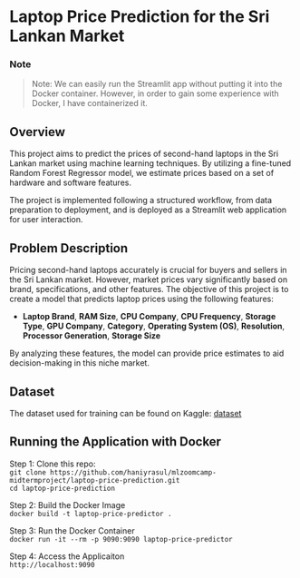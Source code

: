# Laptop Price Prediction for the Sri Lankan Market

### Note
> Note: We can easily run the Streamlit app without putting it into the Docker container. However, in order to gain some experience with Docker, I have containerized it.

## Overview
This project aims to predict the prices of second-hand laptops in the Sri Lankan market using machine learning techniques. By utilizing a fine-tuned Random Forest Regressor model, we estimate prices based on a set of hardware and software features.

The project is implemented following a structured workflow, from data preparation to deployment, and is deployed as a Streamlit web application for user interaction.

## Problem Description
Pricing second-hand laptops accurately is crucial for buyers and sellers in the Sri Lankan market. However, market prices vary significantly based on brand, specifications, and other features. The objective of this project is to create a model that predicts laptop prices using the following features: <br>
   *  __Laptop Brand__, __RAM Size__, __CPU Company__, __CPU Frequency__, __Storage Type__, __GPU Company__, __Category__, __Operating System (OS)__, __Resolution__, __Processor Generation__, __Storage Size__ <br>
   
By analyzing these features, the model can provide price estimates to aid decision-making in this niche market.

## Dataset
The dataset used for training can be found on Kaggle: [dataset](https://www.kaggle.com/datasets/owm4096/laptop-prices)

## Running the Application with Docker
Step 1: Clone this repo: <br>
   `git clone https://github.com/haniyrasul/mlzoomcamp-midtermproject/laptop-price-prediction.git` <br>
   `cd laptop-price-prediction` <br>

Step 2: Build the Docker Image <br>
   `docker build -t laptop-price-predictor .` <br>

Step 3: Run the Docker Container <br>
   `docker run -it --rm -p 9090:9090 laptop-price-predictor` <br>

Step 4: Access the Applicaiton <br>
   `http://localhost:9090`